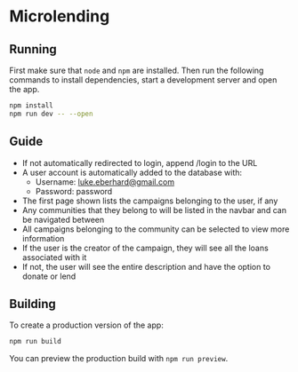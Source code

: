 # Microlending

## Running

First make sure that `node` and `npm` are installed. Then run the following commands to install dependencies, start a development server and open the app.

```bash
npm install
npm run dev -- --open
```

## Guide

* If not automatically redirected to login, append /login to the URL
* A user account is automatically added to the database with:
  * Username: luke.eberhard@gmail.com
  * Password: password
* The first page shown lists the campaigns belonging to the user, if any
* Any communities that they belong to will be listed in the navbar and can be navigated between
* All campaigns belonging to the community can be selected to view more information
* If the user is the creator of the campaign, they will see all the loans associated with it
* If not, the user will see the entire description and have the option to donate or lend

## Building

To create a production version of the app:

```bash
npm run build
```

You can preview the production build with `npm run preview`.
